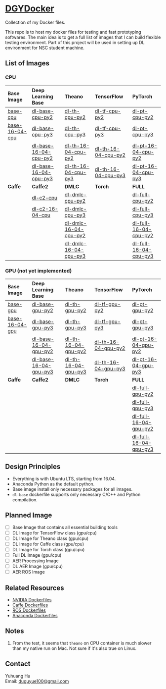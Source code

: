 # [DGYDocker](https://github.com/duguyue100/DGYDocker)

Collection of my Docker files.

This repo is to host my docker files for testing and fast prototyping softwares.
The main idea is to get a full list of images that I can build flexible testing environment.
Part of this project will be used in setting up DL environment for NSC student machine.

## List of Images

### CPU

|Base Image|Deep Learning Base|Theano|TensorFlow|PyTorch|
|:---------|:-----------------|:-----|:---------|:------|
|[base-cpu](./base/ubuntu-16-04-cpu)|[dl-base-cpu-py2](./dl-images/dl-base/ubuntu-16-04-cpu/python2)|[dl-th-cpu-py2](./dl-images/theano/ubuntu-16-04-cpu/python2)|[dl-tf-cpu-py2](./dl-images/tensorflow/ubuntu-16-04-cpu/python2)|[dl-pt-cpu-py2](./dl-images/pytorch/ubuntu-16-04-cpu/python2)|
|[base-16-04-cpu](./base/ubuntu-16-04-cpu)|[dl-base-cpu-py3](./dl-images/dl-base/ubuntu-16-04-cpu/python3)|[dl-th-cpu-py3](./dl-images/theano/ubuntu-16-04-cpu/python3)|[dl-tf-cpu-py3](./dl-images/tensorflow/ubuntu-16-04-cpu/python3)|[dl-pt-cpu-py3](./dl-images/pytorch/ubuntu-16-04-cpu/python3)|
||[dl-base-16-04-cpu-py2](./dl-images/dl-base/ubuntu-16-04-cpu/python2)|[dl-th-16-04-cpu-py2](./dl-images/theano/ubuntu-16-04-cpu/python2)|[dl-th-16-04-cpu-py2](./dl-images/tensorflow/ubuntu-16-04-cpu/python2)|[dl-pt-16-04-cpu-py2](./dl-images/pytorch/ubuntu-16-04-cpu/python2)|
||[dl-base-16-04-cpu-py3](./dl-images/dl-base/ubuntu-16-04-cpu/python3)|[dl-th-16-04-cpu-py3](./dl-images/theano/ubuntu-16-04-cpu/python3)|[dl-th-16-04-cpu-py3](./dl-images/tensorflow/ubuntu-16-04-cpu/python3)|[dl-pt-16-04-cpu-py3](./dl-images/pytorch/ubuntu-16-04-cpu/python3)|
|__Caffe__|__Caffe2__|__DMLC__|__Torch__|__FULL__|
|         |[dl-c2-cpu](./dl-images/caffe2/ubuntu-16-04-cpu)|[dl-dmlc-cpu-py2](./dl-images/dmlc/ubuntu-16-04-cpu/python2)|         |[dl-full-cpu-py2](./dl-images/full/ubuntu-16-04-cpu/python2)|
|         |[dl-c2-16-04-cpu](./dl-images/caffe2/ubuntu-16-04-cpu)|[dl-dmlc-cpu-py3](./dl-images/dmlc/ubuntu-16-04-cpu/python3)|         |[dl-full-cpu-py3](./dl-images/full/ubuntu-16-04-cpu/python3)|
|         |          |[dl-dmlc-16-04-cpu-py2](./dl-images/dmlc/ubuntu-16-04-cpu/python2)|         |[dl-full-16-04-cpu-py2](./dl-images/full/ubuntu-16-04-cpu/python2)|
|         |          |[dl-dmlc-16-04-cpu-py3](./dl-images/dmlc/ubuntu-16-04-cpu/python3)|         |[dl-full-16-04-cpu-py3](./dl-images/full/ubuntu-16-04-cpu/python3)|

### GPU (not yet implemented)

|Base Image|Deep Learning Base|Theano|TensorFlow|PyTorch|
|:---------|:-----------------|:-----|:---------|:------|
|[base-gpu](./base/ubuntu-16-04-gpu)|[dl-base-gpu-py2](./dl-images/dl-base/ubuntu-16-04-gpu/python2)|[dl-th-gpu-py2](./dl-images/theano/ubuntu-16-04-gpu/python2)|[dl-tf-gpu-py2](./dl-images/tensorflow/ubuntu-16-04-gpu/python2)|[dl-pt-gpu-py2](./dl-images/pytorch/ubuntu-16-04-gpu/python2)|
|[base-16-04-gpu](./base/ubuntu-16-04-gpu)|[dl-base-gpu-py3](./dl-images/dl-base/ubuntu-16-04-gpu/python3)|[dl-th-gpu-py3](./dl-images/theano/ubuntu-16-04-gpu/python3)|[dl-tf-gpu-py3](./dl-images/tensorflow/ubuntu-16-04-gpu/python3)|[dl-pt-gpu-py3](./dl-images/pytorch/ubuntu-16-04-gpu/python3)|
||[dl-base-16-04-gpu-py2](./dl-images/dl-base/ubuntu-16-04-gpu/python2)|[dl-th-16-04-gpu-py2](./dl-images/theano/ubuntu-16-04-gpu/python2)|[dl-th-16-04-gpu-py2](./dl-images/tensorflow/ubuntu-16-04-gpu/python2)|[dl-pt-16-04-gpu-py2](./dl-images/pytorch/ubuntu-16-04-gpu/python2)|
||[dl-base-16-04-gpu-py3](./dl-images/dl-base/ubuntu-16-04-gpu/python3)|[dl-th-16-04-gpu-py3](./dl-images/theano/ubuntu-16-04-gpu/python3)|[dl-th-16-04-gpu-py3](./dl-images/tensorflow/ubuntu-16-04-gpu/python3)|[dl-pt-16-04-gpu-py3](./dl-images/pytorch/ubuntu-16-04-gpu/python3)|
|__Caffe__|__Caffe2__|__DMLC__|__Torch__|__FULL__|
|         |          |        |         |[dl-full-gpu-py2](./dl-images/full/ubuntu-16-04-gpu/python2)|
|         |          |        |         |[dl-full-gpu-py3](./dl-images/full/ubuntu-16-04-gpu/python3)|
|         |          |        |         |[dl-full-16-04-gpu-py2](./dl-images/full/ubuntu-16-04-gpu/python2)|
|         |          |        |         |[dl-full-16-04-gpu-py3](./dl-images/full/ubuntu-16-04-gpu/python3)|

## Design Principles

+ Everything is with Ubuntu LTS, starting from 16.04.
+ Anaconda Python as the default python.
+ Base image install only necessary packages for all images.
+ `dl-base` dockerfile supports only necessary C/C++ and Python compilation.

## Planned Image

+ [ ] Base Image that contains all essential building tools
+ [ ] DL Image for TensorFlow class (gpu/cpu)
+ [ ] DL Image for Theano class (gpu/cpu)
+ [ ] DL Image for Caffe class (gpu/cpu)
+ [ ] DL Image for Torch class (gpu/cpu)
+ [ ] Full DL Image (gpu/cpu)
+ [ ] AER Processing Image
+ [ ] DL AER Image (gpu/cpu)
+ [ ] AER ROS Image

## Related Resources

+ [NVIDIA Dockerfiles](https://gitlab.com/nvidia/cuda)
+ [Caffe Dockerfiles](https://github.com/BVLC/caffe/tree/master/docker)
+ [ROS Dockerfiles](https://github.com/osrf/docker_images/tree/7ba58fc107b368d6409c22161070eb93e562f240/ros)
+ [Anaconda Dockerfiles](https://github.com/ContinuumIO/docker-images)

## Notes

1. From the test, it seems that `theano` on CPU container is much slower than my native run on Mac.
Not sure if it's also true on Linux.

## Contact

Yuhuang Hu  
Email: duguyue100@gmail.com
